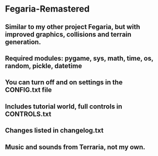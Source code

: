 # Fegaria-Remastered

## Similar to my other project Fegaria, but with improved graphics, collisions and terrain generation. 

## Required modules: pygame, sys, math, time, os, random, pickle, datetime

## You can turn off and on settings in the CONFIG.txt file

## Includes tutorial world, full controls in CONTROLS.txt

## Changes listed in changelog.txt

## Music and sounds from Terraria, not my own.
